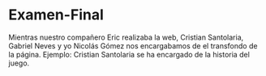 # Examen-Final
Mientras nuestro compañero Eric realizaba la web, Cristian Santolaria, Gabriel Neves y yo Nicolás Gómez nos encargabamos de el transfondo de la página. 
Ejemplo:
Cristian Santolaria se ha encargado de la historia del juego.
